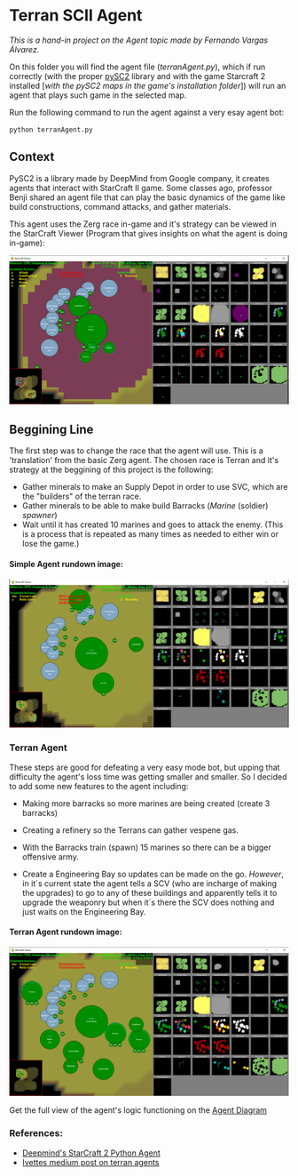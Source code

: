 # Terran SCII Agent

*This is a hand-in project on the Agent topic made by Fernando Vargas Álvarez.*

On this folder you will find the agent file (*terranAgent.py*), which if run correctly (with the proper [pySC2](https://github.com/deepmind/pysc2) library and with the game Starcraft 2 installed [*with the pySC2 maps in the game's installation folder*]) will run an agent that plays such game in the selected map. 

Run the following command to run the agent against a very esay agent bot:
    
    python terranAgent.py

## Context

PySC2 is a library made by DeepMind from Google company, it creates agents that interact  with StarCraft II game. Some classes ago, professor Benji shared an agent file that can play the basic dynamics of the game like build constructions, command attacks, and gather materials. 

This agent uses the Zerg race in-game and it's strategy can be viewed in the StarCraft Viewer (Program that gives insights on what the agent is doing in-game):

![alt text](img/basicAgent.png)

## Beggining Line

The first step was to change the race that the agent will use. This is a 'translation' from the basic Zerg agent. The chosen race is Terran and it's strategy at the beggining of this project is the following:

- Gather minerals to make an Supply Depot in order to use SVC, which are the "builders" of the terran race.
- Gather minerals to be able to make build Barracks (*Marine* (soldier) *spawner*)
- Wait until it has created 10 marines and goes to attack the enemy. (This is a process that is repeated as many times as needed to either win or lose the game.)

#### Simple Agent rundown image:

![alt text](img/normalAgent.png)

### Terran Agent

These steps are good for defeating a very easy mode bot, but upping that difficulty the agent's loss time was getting smaller and smaller. So I decided to add some new features to the agent including:

- Making more barracks so more marines are being created (create 3 barracks)

- Creating a refinery so the Terrans can gather vespene gas.

- With the Barracks train (spawn) 15 marines so there can be a bigger offensive army.

- Create a Engineering Bay so updates can be made on the go. *However*, in it´s current state the agent tells a SCV (who are incharge of making the upgrades) to go to any of these buildings and apparently tells it to upgrade the weaponry but when it´s there the SCV does nothing and just waits on the Engineering Bay.

#### Terran Agent rundown image:

![alt text](img/terranAgent.png)

Get the full view of the agent's logic functioning on the [Agent Diagram](img/Diagram.pdf)

### References:

- [Deepmind's StarCraft 2 Python Agent](https://github.com/deepmind/pysc2)
- [Ivettes medium post on terran agents](https://medium.com/@a01700762/build-a-basic-terran-agent-with-pysc2-2-0-framework-b5adb073cf7a)

